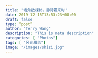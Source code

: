 ```yaml
---
title: "墙角数棵柿，静待霜来时"
date: 2019-12-15T13:53:23+08:00
draft: false
type: “post”
author: "Terry Wang"
description: "This is meta description"
categories: [ "Photos"]
tags: [ "风光摄影"]
image: "/images/shizi.jpg"
---
```

